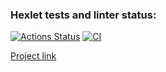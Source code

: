 ### Hexlet tests and linter status:
[![Actions Status](https://github.com/KruglovDV/rails-project-lvl2/workflows/hexlet-check/badge.svg)](https://github.com/KruglovDV/rails-project-lvl2/actions)
[![CI](https://github.com/KruglovDV/rails-project-lvl2/actions/workflows/main.yml/badge.svg)](https://github.com/KruglovDV/rails-project-lvl2/actions/workflows/main.yml)

[Project link](https://collective-blog-hexlet-project.herokuapp.com)